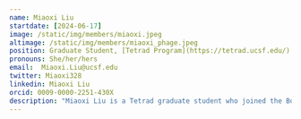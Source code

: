 ```yaml
---
name: Miaoxi Liu
startdate: [2024-06-17]
image: /static/img/members/miaoxi.jpeg
altimage: /static/img/members/miaoxi_phage.jpeg
position: Graduate Student, [Tetrad Program](https://tetrad.ucsf.edu/)
pronouns: She/her/hers
email:  Miaoxi.Liu@ucsf.edu
twitter: Miaoxi328
linkedin: Miaoxi Liu
orcid: 0009-0000-2251-430X
description: "Miaoxi Liu is a Tetrad graduate student who joined the Bondy-Denomy lab in June 2024. Miaoxi grew up in Xi’an, the capital of thirteen dynasties of ancient China. She attended high school in Canada and pursued a bachelor’s degree in Immunology and Cell & Molecular Biology at the University of Toronto. During her undergraduate studies, she joined the Cowen Lab and used high-throughput screening methods to identify cell wall and cell wall organization genes of Candida albicans that are essential for cell growth. She also studied genes essential for Candida albicans pathogenic filamentation in anaerobic conditions. With an interest in immunology, she also worked in the Watts lab, studying the role of inflammatory monocytes in co-stimulating T cells during STING agonist immunotherapy. In the Bondy-Denomy lab, Miaoxi will continue studying immunology and host-pathogen interactions. She is excited to study new bacterial immune systems that could potentially target different families of phages. In her spare time, Miaoxi enjoys making crafts, drawing, and swimming."
---
```

